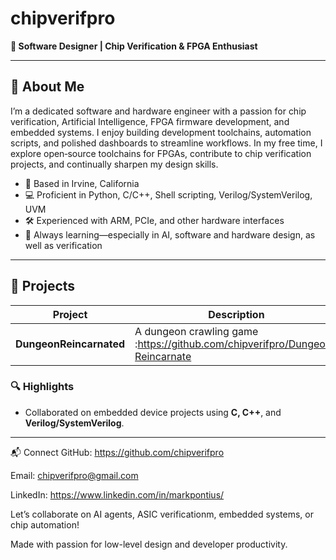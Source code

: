 # chipverifpro

**🎯 Software Designer | Chip Verification & FPGA Enthusiast**

---

## 🔧 About Me

I’m a dedicated software and hardware engineer with a passion for chip verification, Artificial Intelligence, FPGA firmware development, and embedded systems. I enjoy building development toolchains, automation scripts, and polished dashboards to streamline workflows. In my free time, I explore open‑source toolchains for FPGAs, contribute to chip verification projects, and continually sharpen my design skills.

- 📍 Based in Irvine, California  
- 💻 Proficient in Python, C/C++, Shell scripting, Verilog/SystemVerilog, UVM 
- 🛠️ Experienced with ARM, PCIe, and other hardware interfaces  
- 🌱 Always learning—especially in AI, software and hardware design, as well as verification

---

## 🚀 Projects

| Project | Description | Technologies |
|--------|-------------|--------------|
| **DungeonReincarnated** | A dungeon crawling game :https://github.com/chipverifpro/Dungeon-Reincarnate | C |

### 🔍 Highlights

- Collaborated on embedded device projects using **C, C++**, and **Verilog/SystemVerilog**.

---

📬 Connect
GitHub: https://github.com/chipverifpro

Email: chipverifpro@gmail.com

LinkedIn: https://www.linkedin.com/in/markpontius/

Let’s collaborate on AI agents, ASIC verificationm, embedded systems, or chip automation!

Made with passion for low-level design and developer productivity.
